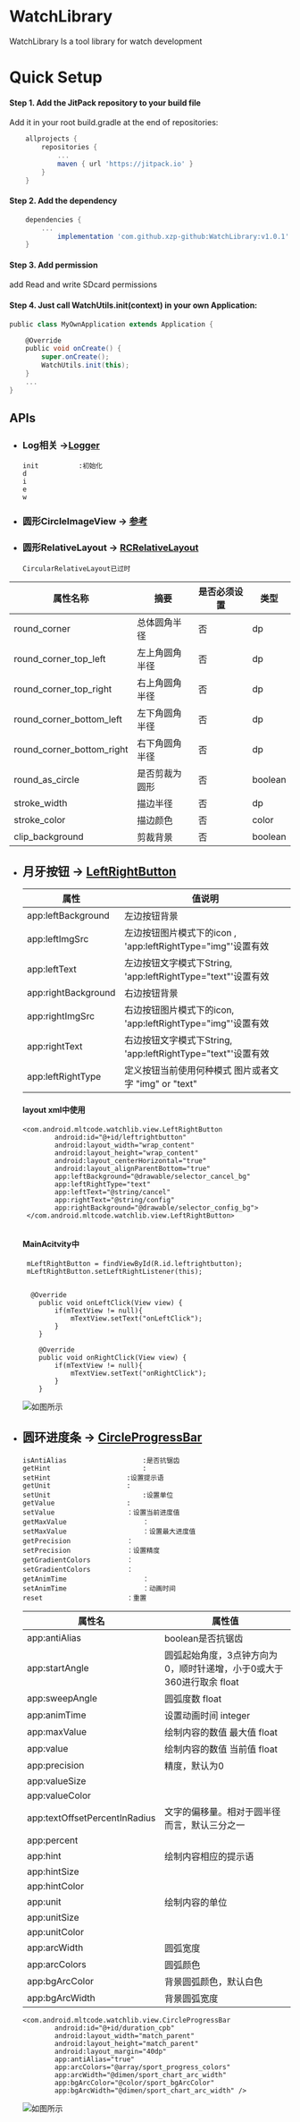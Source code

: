 # WatchLibrary

WatchLibrary Is a tool library for watch development

# Quick Setup
#### Step 1. Add the JitPack repository to your build file

Add it in your root build.gradle at the end of repositories:
``` groovy
	allprojects {
		repositories {
			...
			maven { url 'https://jitpack.io' }
		}
	}
```

#### Step 2. Add the dependency
``` groovy
	dependencies {
		...
	        implementation 'com.github.xzp-github:WatchLibrary:v1.0.1'
	}
```

#### Step 3. Add permission

add Read and write SDcard permissions


#### Step 4. Just call WatchUtils.init(context) in your own Application:
``` groovy
public class MyOwnApplication extends Application {

    @Override
    public void onCreate() {
        super.onCreate();
        WatchUtils.init(this);
    }
    ...
}
```

## APIs

* ### Log相关  ->[Logger](./library/src/main/java/com/android/mltcode/watchlib/config/Logger.java)

  ```
  init 			:初始化
  d
  i
  e
  w
  ```

* ### 圆形CircleImageView -> [参考](https://github.com/hdodenhof/CircleImageView)

* ### 圆形RelativeLayout -> [RCRelativeLayout](./library/src/main/java/com/android/mltcode/watchlib/view/RCRelativeLayout.java)
  ```
  CircularRelativeLayout已过时
  ```
| 属性名称                      | 摘要      | 是否必须设置 | 类型      |
| ------------------------- | ------- | ------ | ------- |
| round_corner              | 总体圆角半径  | 否      | dp      |
| round_corner_top_left     | 左上角圆角半径 | 否      | dp      |
| round_corner_top_right    | 右上角圆角半径 | 否      | dp      |
| round_corner_bottom_left  | 左下角圆角半径 | 否      | dp      |
| round_corner_bottom_right | 右下角圆角半径 | 否      | dp      |
| round_as_circle           | 是否剪裁为圆形 | 否      | boolean |
| stroke_width              | 描边半径    | 否      | dp      |
| stroke_color              | 描边颜色    | 否      | color   |
| clip_background           | 剪裁背景    | 否      | boolean |

  

* ## 月牙按钮 -> [LeftRightButton](./library/src/main/java/com/android/mltcode/watchlib/view/LeftRightButton.java)

  | 属性                | 值说明                                                       |
  | ------------------- | ------------------------------------------------------------ |
  | app:leftBackground  | 左边按钮背景                                                 |
  | app:leftImgSrc      | 左边按钮图片模式下的icon , 'app:leftRightType="img"'设置有效 |
  | app:leftText        | 左边按钮文字模式下String, 'app:leftRightType="text"'设置有效 |
  | app:rightBackground | 右边按钮背景                                                 |
  | app:rightImgSrc     | 右边按钮图片模式下的icon, 'app:leftRightType="img"'设置有效  |
  | app:rightText       | 右边按钮文字模式下String, 'app:leftRightType="text"'设置有效 |
  | app:leftRightType   | 定义按钮当前使用何种模式 图片或者文字 "img" or "text"        |

  #### layout xml中使用

  ```
  <com.android.mltcode.watchlib.view.LeftRightButton
          android:id="@+id/leftrightbutton"
          android:layout_width="wrap_content"
          android:layout_height="wrap_content"
          android:layout_centerHorizontal="true"
          android:layout_alignParentBottom="true"
          app:leftBackground="@drawable/selector_cancel_bg"
          app:leftRightType="text"
          app:leftText="@string/cancel"
          app:rightText="@string/config"
          app:rightBackground="@drawable/selector_config_bg">
   </com.android.mltcode.watchlib.view.LeftRightButton>
   
  ```

  #### MainAcitvity中

  ```
   mLeftRightButton = findViewById(R.id.leftrightbutton);
   mLeftRightButton.setLeftRightListener(this);
   
   
    @Override
      public void onLeftClick(View view) {
          if(mTextView != null){
              mTextView.setText("onLeftClick");
          }
      }
  
      @Override
      public void onRightClick(View view) {
          if(mTextView != null){
              mTextView.setText("onRightClick");
          }
      }
  ```

  

  ![如图所示](Simple/leftRightbtn.png)




* ## 圆环进度条 -> [CircleProgressBar](./library/src/main/java/com/android/mltcode/watchlib/view/CircleProgressBar.java)

  ```
  isAntiAlias			 		:是否抗锯齿
  getHint			     		:
  setHint 		     		:设置提示语
  getUnit 			 		:
  setUnit				 		:设置单位
  getValue			 		:
  setValue			 		：设置当前进度值
  getMaxValue			  	 	：
  setMaxValue			  	 	：设置最大进度值
  getPrecision		  	 	：
  setPrecision		  	 	：设置精度
  getGradientColors	   	 	：
  setGradientColors	   		：
  getAnimTime			   		：
  setAnimTime			   		：动画时间
  reset				   		：重置
  ```

  

  | 属性名                        | 属性值                                                       |
  | ----------------------------- | ------------------------------------------------------------ |
  | app:antiAlias                 | boolean是否抗锯齿                                            |
  | app:startAngle                | 圆弧起始角度，3点钟方向为0，顺时针递增，小于0或大于360进行取余 float |
  | app:sweepAngle                | 圆弧度数  float                                              |
  | app:animTime                  | 设置动画时间 integer                                         |
  | app:maxValue                  | 绘制内容的数值 最大值  float                                 |
  | app:value                     | 绘制内容的数值 当前值  float                                 |
  | app:precision                 | 精度，默认为0                                                |
  | app:valueSize                 |                                                              |
  | app:valueColor                |                                                              |
  | app:textOffsetPercentInRadius | 文字的偏移量。相对于圆半径而言，默认三分之一                 |
  | app:percent                   |                                                              |
  | app:hint                      | 绘制内容相应的提示语                                         |
  | app:hintSize                  |                                                              |
  | app:hintColor                 |                                                              |
  | app:unit                      | 绘制内容的单位                                               |
  | app:unitSize                  |                                                              |
  | app:unitColor                 |                                                              |
  | app:arcWidth                  | 圆弧宽度                                                     |
  | app:arcColors                 | 圆弧颜色                                                     |
  | app:bgArcColor                | 背景圆弧颜色，默认白色                                       |
  | app:bgArcWidth                | 背景圆弧宽度                                                 |

  ```
  <com.android.mltcode.watchlib.view.CircleProgressBar
          android:id="@+id/duration_cpb"
          android:layout_width="match_parent"
          android:layout_height="match_parent"
          android:layout_margin="40dp"
          app:antiAlias="true"
          app:arcColors="@array/sport_progress_colors"
          app:arcWidth="@dimen/sport_chart_arc_width"
          app:bgArcColor="@color/sport_bgArcColor"
          app:bgArcWidth="@dimen/sport_chart_arc_width" />
  ```

  ![如图所示](Simple/circle_progresss.png)
